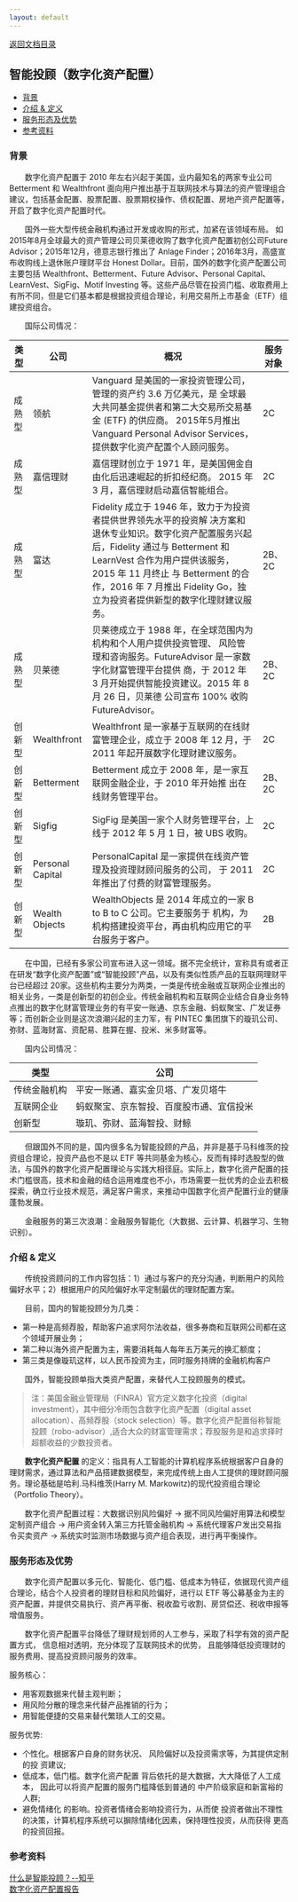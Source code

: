 ```yaml
---
layout: default
---
```

[返回文档目录](../)


## 智能投顾（数字化资产配置）
* [背景](#背景)
* [介绍 &amp; 定义](#介绍--定义)
* [服务形态及优势](#服务形态及优势)
* [参考资料](#参考资料)


### 背景

&emsp;&emsp;数字化资产配置于 2010 年左右兴起于美国，业内最知名的两家专业公司 Betterment 和 Wealthfront 面向用户推出基于互联网技术与算法的资产管理组合建议，包括基金配置、股票配置、股票期权操作、债权配置、房地产资产配置等，开启了数字化资产配置时代。

&emsp;&emsp;国外一些大型传统金融机构通过开发或收购的形式，加紧在该领域布局。 如2015年8月全球最大的资产管理公司贝莱德收购了数字化资产配置初创公司Future Advisor；2015年12月，德意志银行推出了 Anlage Finder；2016年3月，高盛宣布收购线上退休账户理财平台 Honest Dollar。目前，国外的数字化资产配置公司主要包括 Wealthfront、Betterment、Future Advisor、Personal Capital、LearnVest、SigFig、Motif Investing 等。这些产品尽管在投资门槛、收取费用上有所不同，但是它们基本都是根据投资组合理论，利用交易所上市基金（ETF）组建投资组合。

&emsp;&emsp;国际公司情况：

|类型|公司|概况|服务对象|
|-|-|-|-|
|成熟型|领航|Vanguard 是美国的一家投资管理公司，管理的资产约 3.6 万亿美元，是 全球最大共同基金提供者和第二大交易所交易基金 (ETF) 的供应商。 2015年5月推出 Vanguard Personal Advisor Services，提供数字化资产配置个人顾问服务。|2C|
|成熟型|嘉信理财|嘉信理财创立于 1971 年，是美国佣金自由化后迅速崛起的折扣经纪商。 2015 年 3 月，嘉信理财启动嘉信智能组合。|2C|
|成熟型|富达|Fidelity 成立于 1946 年，致力于为投资者提供世界领先水平的投资解 决方案和退休专业知识。数字化资产配置服务兴起后，Fidelity 通过与 Betterment 和 LearnVest 合作为用户提供该服务，2015 年 11 月终止 与 Betterment 的合作，2016 年 7 月推出 Fidelity Go，独立为投资者提供新型的数字化理财建议服务。|2B、2C|
|成熟型|贝莱德|贝莱德成立于 1988 年，在全球范围内为机构和个人用户提供投资管理、 风险管理和咨询服务。FutureAdvisor 是一家数字化财富管理平台提供 商，于 2012 年 3 月开始提供智能投资建议。2015 年 8 月 26 日，贝莱德 公司宣布 100% 收购 FutureAdvisor。|2B、2C|
|创新型|Wealthfront|Wealthfront 是一家基于互联网的在线财富管理企业，成立于 2008 年 12 月，于 2011 年起开展数字化理财建议服务。|2C|
|创新型|Betterment|Betterment 成立于 2008 年，是一家互联网金融企业，于 2010 年开始推 出在线财务管理平台。|2B、2C|
|创新型|Sigfig|SigFig 是美国一家个人财务管理平台，上线于 2012 年 5 月 1 日，被 UBS 收购。|2C|
|创新型|Personal Capital|PersonalCapital 是一家提供在线资产管理及投资理财顾问服务的公司， 于 2011 年推出了付费的财富管理服务。|2C|
|创新型|Wealth Objects|WealthObjects 是 2014 年成立的一家 B to B to C 公司。它主要服务于 机构，为机构搭建投资平台，再由机构应用它的平台服务于客户。|2B|

&emsp;&emsp;在中国，已经有多家公司宣布进入这一领域。据不完全统计，宣称具有或者正在研发“数字化资产配置”或“智能投顾”产品，以及有类似性质产品的互联网理财平台已经超过 20家。这些机构主要分为两类，一类是传统金融或互联网企业推出的相关业务，一类是创新型的初创企业。传统金融机构和互联网企业结合自身业务特点推出的数字化财富管理业务的有平安一账通、京东金融、蚂蚁聚宝、广发证券等；而创新企业则是这次浪潮兴起的主力军，有 PINTEC 集团旗下的璇玑公司、弥财、蓝海财富、资配易、胜算在握、投米、米多财富等。

&emsp;&emsp;国内公司情况：

|类型|公司|
|-|-|
|传统金融机构|平安一账通、嘉实金贝塔、广发贝塔牛|
|互联网企业|蚂蚁聚宝、京东智投、百度股市通、宜信投米|
|创新型|璇玑、弥财、蓝海智投、财鲸|

&emsp;&emsp;但跟国外不同的是，国内很多名为智能投顾的产品，并非是基于马科维茨的投资组合理论，投资产品也不是以 ETF 等共同基金为核心，反而有择时选股型的做法，与国外的数字化资产配置理论与实践大相径庭。实际上，数字化资产配置的技术门槛很高，技术和金融的结合运用难度也不小，市场需要一批优秀的企业去积极探索，确立行业技术规范，满足客户需求，来推动中国数字化资产配置行业的健康蓬勃发展。

&emsp;&emsp;金融服务的第三次浪潮：金融服务智能化（大数据、云计算、机器学习、生物识别）。

### 介绍 & 定义
&emsp;&emsp;传统投资顾问的工作内容包括：1）通过与客户的充分沟通，判断用户的风险偏好水平；2）根据用户的风险偏好水平定制最优的理财配置方案。

&emsp;&emsp;目前，国内的智能投顾分为几类：
* 第一种是高频荐股，帮助客户追求阿尔法收益，很多券商和互联网公司都在这个领域开展业务；
* 第二种以海外资产配置为主，需要消耗每人每年五万美元的换汇额度；
* 第三类是像璇玑这样，以人民币投资为主，同时服务持牌的金融机构客户

&emsp;&emsp;国外，智能投顾单指大类资产配置，来替代人工投顾服务的模式。

>注：美国金融业管理局（FINRA）官方定义数字化投资（digital investment），其中细分冷雨包含数字化资产配置（digital asset allocation）、高频荐股（stock selection）等。数字化资产配置俗称智能投顾（robo-advisor）,适合大众的财富管理需求；荐股服务是和追求择时超额收益的少数投资者。

&emsp;&emsp;**数字化资产配置** 的定义：指具有人工智能的计算机程序系统根据客户自身的理财需求，通过算法和产品搭建数据模型，来完成传统上由人工提供的理财顾问服务。理论基础是哈利.马科维茨(Harry M. Markowitz)的现代投资组合理论（Portfolio Theory）。

&emsp;&emsp;数字化资产配置过程：大数据识别风险偏好 -> 据不同风险偏好用算法和模型定制资产组合 -> 用户资金转入第三方托管金融机构 -> 系统代理客户发出交易指令买卖资产 -> 系统实时监测市场数据与资产组合表现，进行再平衡操作。

### 服务形态及优势

&emsp;&emsp;数字化资产配置以多元化、智能化、低门槛、低成本为特征，依据现代资产组合理论，结合个人投资者的理财目标和风险偏好，进行以 ETF 等公募基金为主的资产配置，并提供交易执行、资产再平衡、税收盈亏收割、房贷偿还、税收申报等增值服务。

&emsp;&emsp;数字化资产配置平台降低了理财规划师的人工参与，采取了科学有效的资产配置方式， 信息相对透明，充分体现了互联网技术的优势， 且能够降低投资理财的服务费用、提高投资顾问服务的效率。

服务核心：
* 用客观数据来代替主观判断；
* 用风险分散的理念来代替产品推销的行为；
* 用智能便捷的交易来替代繁琐人工的交易。

服务优势:
* 个性化。根据客户自身的财务状况、 风险偏好以及投资需求等，为其提供定制的投 资建议;
* 低成本，低门槛。数字化资产配置 背后依托的是大数据，大大降低了人工成本， 因此可以将资产配置的服务门槛降低到普通的 中产阶级家庭和新富裕的人群;
* 避免情绪化 的影响。投资者情绪会影响投资行为，从而使 投资者做出不理性的决策，计算机程序系统可以摒除情绪化因素，保持理性投资，从而获得 更高的投资回报。



### 参考资料

[什么是智能投顾？--知乎](https://www.zhihu.com/question/46379749?from=profile_question_card)  
[数字化资产配置报告](https://www.pintec.com/public/pdf/lj_report_161030.pdf)
